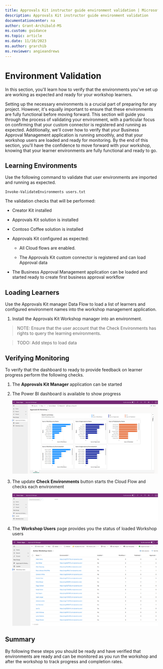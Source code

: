 ```yaml
---
title: Approvals Kit instructor guide environment validation | Microsoft Learn
description: Approvals Kit instructor guide environment validation
documentationcenter: na
author: Grant-Archibald-MS
ms.custom: guidance
ms.topic: article
ms.date: 11/10/2023
ms.author: grarchib
ms.reviewer: angieandrews
---
```


# Environment Validation

In this section, you'll learn how to verify that the environments you've set up are working as expected and ready for your workshop learners.

Setting up the necessary environments is a crucial part of preparing for any project. However, it's equally important to ensure that these environments are fully functional before moving forward. This section will guide you through the process of validating your environment, with a particular focus on confirming that your custom connector is registered and running as expected. Additionally, we'll cover how to verify that your Business Approval Management application is running smoothly, and that your workshop users are loaded and ready for monitoring. By the end of this section, you'll have the confidence to move forward with your workshop, knowing that your learner environments are fully functional and ready to go.

## Learning Environments

Use the following command to validate that user environments are imported and running as expected.

```pwsh
Invoke-ValidateEnvironments users.txt
```

The validation checks that will be performed:

- Creator Kit installed

- Approvals Kit solution is installed

- Contoso Coffee solution is installed

- Approvals Kit configured as expected:

  - All Cloud flows are enabled.

  - The Approvals Kit custom connector is registered and can load Approval data

- The Business Approval Management application can be loaded and started ready to create first business approval workflow

## Loading Learners

Use the Approvals Kit manager Data Flow to load a list of learners and configured environment names into the workshop management application.

1. Install the Approvals Kit Workshop manager into an environment.

> NOTE: Ensure that the user account that the Check Environments has rights to query the learning environments.

> TODO: Add steps to load data

## Verifying Monitoring

To verify that the dashboard to ready to provide feedback on learner progress perform the following checks.

1. The **Approvals Kit Manager** application can be started

1. The Power BI dashboard is available to show progress

   ![Screenshot of Approvals Kit Manager Dashboard](./media/approvals-kit-manager-dashboard.png)

1. The update **Check Environments** button starts the Cloud Flow and checks each environment

   ![Screenshot of Approvals Kit checking environments for progess updates](./media/approvals-kit-manager-update.png)

1. The **Workshop Users** page provides you the status of loaded Workshop users

   ![Screenshot of Approvals Kit Manager Workshop users](./media/approvals-kit-manager-workshop-users.png)

## Summary

By following these steps you should be ready and have verified that environments are ready and can be monitored as you run the workshop and after the workshop to track progress and completion rates.
